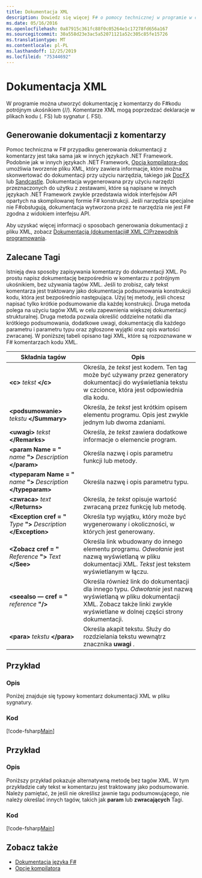 ```yaml
---
title: Dokumentacja XML
description: Dowiedz się więcej F# o pomocy technicznej w programie w celu wygenerowania dokumentacji z komentarzy.
ms.date: 05/16/2016
ms.openlocfilehash: 0a87915c361fc88f0c05264e1c17278fd656a167
ms.sourcegitcommit: 30a558d23e3ac5a52071121a52c305c85fe15726
ms.translationtype: MT
ms.contentlocale: pl-PL
ms.lasthandoff: 12/25/2019
ms.locfileid: "75344692"
---
```

# <a name="xml-documentation"></a>Dokumentacja XML

W programie można utworzyć dokumentację z komentarzy do F#kodu potrójnym ukośnikiem (//). Komentarze XML mogą poprzedzać deklaracje w plikach kodu (. FS) lub sygnatur (. FSI).

## <a name="generating-documentation-from-comments"></a>Generowanie dokumentacji z komentarzy

Pomoc techniczna w F# przypadku generowania dokumentacji z komentarzy jest taka sama jak w innych językach .NET Framework. Podobnie jak w innych językach .NET Framework, [Opcja kompilatora-doc](https://msdn.microsoft.com/library/434394ae-0d4a-459c-a684-bffede519a04) umożliwia tworzenie pliku XML, który zawiera informacje, które można skonwertować do dokumentacji przy użyciu narzędzia, takiego jak [DocFX](https://dotnet.github.io/docfx/) lub [Sandcastle](https://github.com/EWSoftware/SHFB). Dokumentacja wygenerowana przy użyciu narzędzi przeznaczonych do użytku z zestawami, które są napisane w innych językach .NET Framework zwykle przedstawia widok interfejsów API opartych na skompilowanej formie F# konstrukcji. Jeśli narzędzia specjalne nie F#obsługują, dokumentacja wytworzona przez te narzędzia nie jest F# zgodna z widokiem interfejsu API.

Aby uzyskać więcej informacji o sposobach generowania dokumentacji z pliku XML, zobacz [Dokumentacja &#40;dokumentacji&#35; XML C&#41;Przewodnik programowania](https://msdn.microsoft.com/library/b2s063f7).

## <a name="recommended-tags"></a>Zalecane Tagi

Istnieją dwa sposoby zapisywania komentarzy do dokumentacji XML. Po prostu napisz dokumentację bezpośrednio w komentarzu z potrójnym ukośnikiem, bez używania tagów XML. Jeśli to zrobisz, cały tekst komentarza jest traktowany jako dokumentacja podsumowania konstrukcji kodu, która jest bezpośrednio następująca. Użyj tej metody, jeśli chcesz napisać tylko krótkie podsumowanie dla każdej konstrukcji. Druga metoda polega na użyciu tagów XML w celu zapewnienia większej dokumentacji strukturalnej. Druga metoda pozwala określić oddzielne notatki dla krótkiego podsumowania, dodatkowe uwagi, dokumentację dla każdego parametru i parametru typu oraz zgłoszone wyjątki oraz opis wartości zwracanej. W poniższej tabeli opisano tagi XML, które są rozpoznawane w F# komentarzach kodu XML.

|Składnia tagów|Opis|
|----------|-----------|
|**\<c\>** _tekst_ **\</c\>**|Określa, że *tekst* jest kodem. Ten tag może być używany przez generatory dokumentacji do wyświetlania tekstu w czcionce, która jest odpowiednia dla kodu.|
|**\<podsumowanie\>** _tekstu_ **\</Summary\>**|Określa, że *tekst* jest krótkim opisem elementu programu. Opis jest zwykle jednym lub dwoma zdaniami.|
|**\<uwagi\>** _tekst_ **\</Remarks\>**|Określa, że *tekst* zawiera dodatkowe informacje o elemencie program.|
|**\<param Name = "** _name_ **"\>** _Description_ **\</param\>**|Określa nazwę i opis parametru funkcji lub metody.|
|**\<typeparam Name = "** _name_ **"\>** _Description_ **\</typeparam\>**|Określa nazwę i opis parametru typu.|
|**\<zwraca\>** _text_ **\</Returns\>**|Określa, że *tekst* opisuje wartość zwracaną przez funkcję lub metodę.|
|**\<Exception cref = "** _Type_ **"\>** _Description_ **\</Exception\>**|Określa typ wyjątku, który może być wygenerowany i okoliczności, w których jest generowany.|
|**\<Zobacz cref = "** _Reference_ **"\>** _Text_ **\</See\>**|Określa link wbudowany do innego elementu programu. *Odwołanie* jest nazwą wyświetlaną w pliku dokumentacji XML. *Tekst* jest tekstem wyświetlanym w łączu.|
|**\<seealso — cref = "** _reference_ **"/\>**|Określa również link do dokumentacji dla innego typu. *Odwołanie* jest nazwą wyświetlaną w pliku dokumentacji XML. Zobacz także linki zwykle wyświetlane w dolnej części strony dokumentacji.|
|**\<para\>** _tekstu_ **\</para\>**|Określa akapit tekstu. Służy do rozdzielania tekstu wewnątrz znacznika **uwagi** .|

## <a name="example"></a>Przykład

### <a name="description"></a>Opis

Poniżej znajduje się typowy komentarz dokumentacji XML w pliku sygnatury.

### <a name="code"></a>Kod

[!code-fsharp[Main](~/samples/snippets/fsharp/lang-ref-2/snippet7101.fs)]

## <a name="example"></a>Przykład

### <a name="description"></a>Opis

Poniższy przykład pokazuje alternatywną metodę bez tagów XML. W tym przykładzie cały tekst w komentarzu jest traktowany jako podsumowanie. Należy pamiętać, że jeśli nie określisz jawnie tagu podsumowującego, nie należy określać innych tagów, takich jak **param** lub **zwracających** Tagi.

### <a name="code"></a>Kod

[!code-fsharp[Main](~/samples/snippets/fsharp/lang-ref-2/snippet7102.fs)]

## <a name="see-also"></a>Zobacz także

- [Dokumentacja języka F#](index.md)
- [Opcje kompilatora](compiler-options.md)

